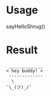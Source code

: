 # Usage
sayHelloShrug()
# Result
```
 _____________
< hey buddy! >
 -------------
  \
¯\_(ツ)_/¯
```
